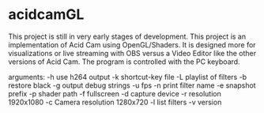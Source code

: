 # acidcamGL

This project is still in very early stages of development.
This project is an implementation of Acid Cam using OpenGL/Shaders.
It is designed more for visualizations or live streaming with OBS versus a Video Editor like the other versions of Acid Cam.
The program is controlled with the PC keyboard.

arguments:
-h use h264 output
-k shortcut-key file
-L playlist of filters
-b restore black
-g output debug strings
-u fps
-n print filter name
-e snapshot prefix
-p shader path
-f fullscreen
-d capture device
-r resolution 1920x1080
-c Camera resolution 1280x720
-l list filters
-v version



